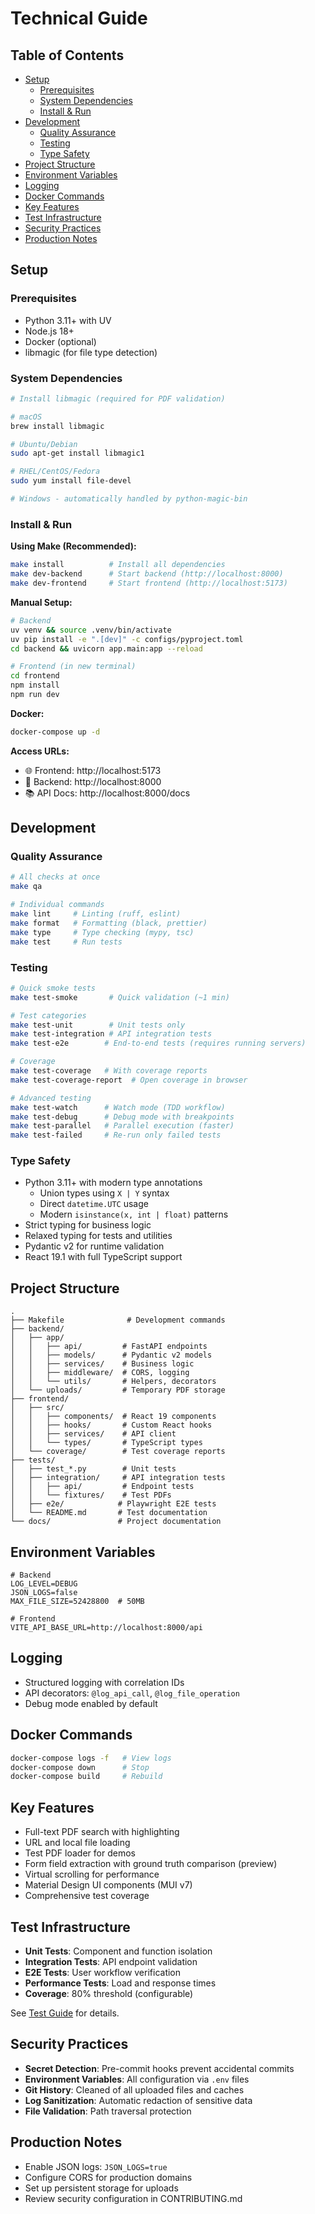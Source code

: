 # Technical Guide

## Table of Contents

- [Setup](#setup)
  - [Prerequisites](#prerequisites)
  - [System Dependencies](#system-dependencies)
  - [Install & Run](#install--run)
- [Development](#development)
  - [Quality Assurance](#quality-assurance)
  - [Testing](#testing)
  - [Type Safety](#type-safety)
- [Project Structure](#project-structure)
- [Environment Variables](#environment-variables)
- [Logging](#logging)
- [Docker Commands](#docker-commands)
- [Key Features](#key-features)
- [Test Infrastructure](#test-infrastructure)
- [Security Practices](#security-practices)
- [Production Notes](#production-notes)

## Setup

### Prerequisites
- Python 3.11+ with UV
- Node.js 18+
- Docker (optional)
- libmagic (for file type detection)

### System Dependencies

```bash
# Install libmagic (required for PDF validation)

# macOS
brew install libmagic

# Ubuntu/Debian
sudo apt-get install libmagic1

# RHEL/CentOS/Fedora
sudo yum install file-devel

# Windows - automatically handled by python-magic-bin
```

### Install & Run

**Using Make (Recommended):**
```bash
make install          # Install all dependencies
make dev-backend      # Start backend (http://localhost:8000)
make dev-frontend     # Start frontend (http://localhost:5173)
```

**Manual Setup:**
```bash
# Backend
uv venv && source .venv/bin/activate
uv pip install -e ".[dev]" -c configs/pyproject.toml
cd backend && uvicorn app.main:app --reload

# Frontend (in new terminal)
cd frontend
npm install
npm run dev
```

**Docker:**
```bash
docker-compose up -d
```

**Access URLs:**
- 🌐 Frontend: http://localhost:5173
- 🔧 Backend: http://localhost:8000
- 📚 API Docs: http://localhost:8000/docs

## Development

### Quality Assurance
```bash
# All checks at once
make qa

# Individual commands
make lint     # Linting (ruff, eslint)
make format   # Formatting (black, prettier)
make type     # Type checking (mypy, tsc)
make test     # Run tests
```

### Testing
```bash
# Quick smoke tests
make test-smoke       # Quick validation (~1 min)

# Test categories
make test-unit        # Unit tests only
make test-integration # API integration tests
make test-e2e        # End-to-end tests (requires running servers)

# Coverage
make test-coverage   # With coverage reports
make test-coverage-report  # Open coverage in browser

# Advanced testing
make test-watch      # Watch mode (TDD workflow)
make test-debug      # Debug mode with breakpoints
make test-parallel   # Parallel execution (faster)
make test-failed     # Re-run only failed tests
```

### Type Safety
- Python 3.11+ with modern type annotations
  - Union types using `X | Y` syntax
  - Direct `datetime.UTC` usage
  - Modern `isinstance(x, int | float)` patterns
- Strict typing for business logic
- Relaxed typing for tests and utilities
- Pydantic v2 for runtime validation
- React 19.1 with full TypeScript support

## Project Structure

```
.
├── Makefile              # Development commands
├── backend/
│   ├── app/
│   │   ├── api/         # FastAPI endpoints
│   │   ├── models/      # Pydantic v2 models
│   │   ├── services/    # Business logic
│   │   ├── middleware/  # CORS, logging
│   │   └── utils/       # Helpers, decorators
│   └── uploads/         # Temporary PDF storage
├── frontend/
│   ├── src/
│   │   ├── components/  # React 19 components
│   │   ├── hooks/       # Custom React hooks
│   │   ├── services/    # API client
│   │   └── types/       # TypeScript types
│   └── coverage/        # Test coverage reports
├── tests/
│   ├── test_*.py        # Unit tests
│   ├── integration/     # API integration tests
│   │   ├── api/         # Endpoint tests
│   │   └── fixtures/    # Test PDFs
│   ├── e2e/            # Playwright E2E tests
│   └── README.md       # Test documentation
└── docs/               # Project documentation
```

## Environment Variables

```env
# Backend
LOG_LEVEL=DEBUG
JSON_LOGS=false
MAX_FILE_SIZE=52428800  # 50MB

# Frontend  
VITE_API_BASE_URL=http://localhost:8000/api
```

## Logging

- Structured logging with correlation IDs
- API decorators: `@log_api_call`, `@log_file_operation`
- Debug mode enabled by default

## Docker Commands

```bash
docker-compose logs -f   # View logs
docker-compose down      # Stop
docker-compose build     # Rebuild
```

## Key Features

- Full-text PDF search with highlighting
- URL and local file loading
- Test PDF loader for demos
- Form field extraction with ground truth comparison (preview)
- Virtual scrolling for performance
- Material Design UI components (MUI v7)
- Comprehensive test coverage

## Test Infrastructure

- **Unit Tests**: Component and function isolation
- **Integration Tests**: API endpoint validation
- **E2E Tests**: User workflow verification
- **Performance Tests**: Load and response times
- **Coverage**: 80% threshold (configurable)

See [Test Guide](../tests/README.md) for details.

## Security Practices

- **Secret Detection**: Pre-commit hooks prevent accidental commits
- **Environment Variables**: All configuration via `.env` files
- **Git History**: Cleaned of all uploaded files and caches
- **Log Sanitization**: Automatic redaction of sensitive data
- **File Validation**: Path traversal protection

## Production Notes

- Enable JSON logs: `JSON_LOGS=true`
- Configure CORS for production domains
- Set up persistent storage for uploads
- Review security configuration in CONTRIBUTING.md